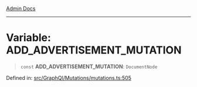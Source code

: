 [Admin Docs](/)

***

# Variable: ADD\_ADVERTISEMENT\_MUTATION

> `const` **ADD\_ADVERTISEMENT\_MUTATION**: `DocumentNode`

Defined in: [src/GraphQl/Mutations/mutations.ts:505](https://github.com/PalisadoesFoundation/talawa-admin/blob/main/src/GraphQl/Mutations/mutations.ts#L505)
